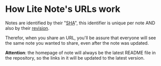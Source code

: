 # How Lite Note's URLs work

Notes are identified by their "[SHA](https://en.wikipedia.org/wiki/Secure_Hash_Algorithms)", this identifier is unique per note AND also by their [revision](./note-revision.md).

Therefor, when you share an URL, you'll be assure that everyone will see the same note you wanted to share, even after the note was updated.

**Attention**: the homepage of note will always be the latest README file in the repository, so the links in it will be updated to the latest version.
